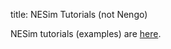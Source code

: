 title: NESim Tutorials (not Nengo)

NESim tutorials (examples) are
[here](http://compneuro.uwaterloo.ca/codelibrary/NEHelp/index.html).


